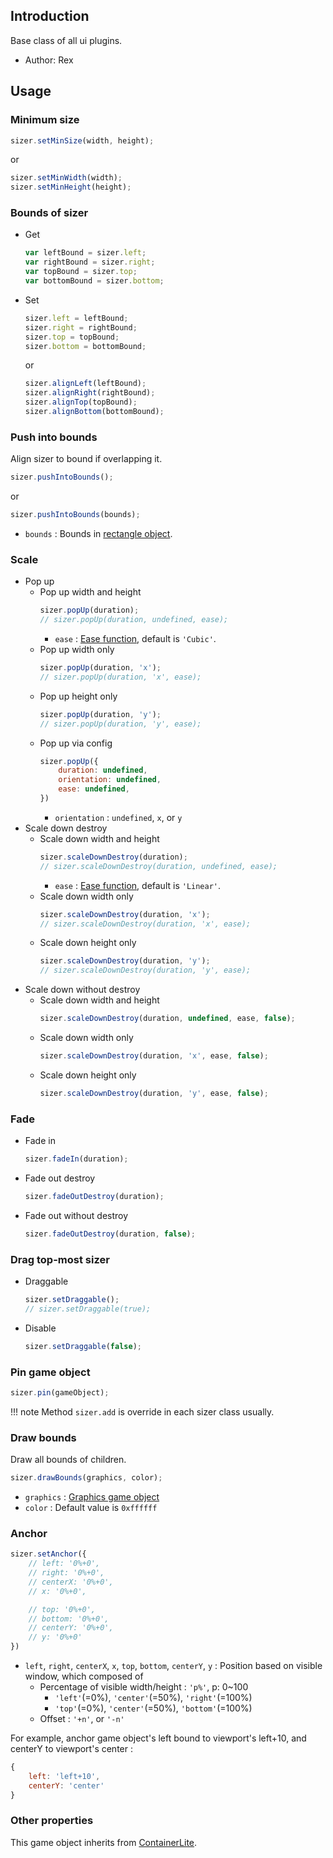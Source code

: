 ## Introduction

Base class of all ui plugins.

- Author: Rex

## Usage

### Minimum size

```javascript
sizer.setMinSize(width, height);
```

or

```javascript
sizer.setMinWidth(width);
sizer.setMinHeight(height);
```

### Bounds of sizer

- Get
    ```javascript
    var leftBound = sizer.left;
    var rightBound = sizer.right;
    var topBound = sizer.top;
    var bottomBound = sizer.bottom;
    ```
- Set
    ```javascript
    sizer.left = leftBound;
    sizer.right = rightBound;
    sizer.top = topBound;
    sizer.bottom = bottomBound;
    ```
    or
    ```javascript
    sizer.alignLeft(leftBound);
    sizer.alignRight(rightBound);
    sizer.alignTop(topBound);
    sizer.alignBottom(bottomBound);
    ```

### Push into bounds

Align sizer to bound if overlapping it.

```javascript
sizer.pushIntoBounds();
```

or

```javascript
sizer.pushIntoBounds(bounds);
```

- `bounds` : Bounds in [rectangle object](geom-rectangle.md).

### Scale

- Pop up
    - Pop up width and height
        ```javascript
        sizer.popUp(duration);
        // sizer.popUp(duration, undefined, ease);
        ```
        - `ease` : [Ease function](tween.md/#ease-equations), default is `'Cubic'`.
    - Pop up width only
        ```javascript
        sizer.popUp(duration, 'x');
        // sizer.popUp(duration, 'x', ease);
        ```
    - Pop up height only
        ```javascript
        sizer.popUp(duration, 'y');
        // sizer.popUp(duration, 'y', ease);
        ```
    - Pop up via config
        ```javascript
        sizer.popUp({
            duration: undefined,
            orientation: undefined,
            ease: undefined,
        })
        ```
        - `orientation` : `undefined`, `x`, or `y`
- Scale down destroy
    - Scale down width and height
        ```javascript
        sizer.scaleDownDestroy(duration);
        // sizer.scaleDownDestroy(duration, undefined, ease);
        ```
        - `ease` : [Ease function](tween.md/#ease-equations), default is `'Linear'`.
    - Scale down width only
        ```javascript
        sizer.scaleDownDestroy(duration, 'x');
        // sizer.scaleDownDestroy(duration, 'x', ease);
        ```
    - Scale down height only
        ```javascript
        sizer.scaleDownDestroy(duration, 'y');
        // sizer.scaleDownDestroy(duration, 'y', ease);
        ```
- Scale down without destroy
    - Scale down width and height
        ```javascript
        sizer.scaleDownDestroy(duration, undefined, ease, false);
        ```
    - Scale down width only
        ```javascript
        sizer.scaleDownDestroy(duration, 'x', ease, false);
        ```
    - Scale down height only
        ```javascript
        sizer.scaleDownDestroy(duration, 'y', ease, false);
        ```

### Fade

- Fade in
    ```javascript
    sizer.fadeIn(duration);
    ```
- Fade out destroy
    ```javascript
    sizer.fadeOutDestroy(duration);
    ```
- Fade out without destroy
    ```javascript
    sizer.fadeOutDestroy(duration, false);
    ```

### Drag top-most sizer

- Draggable
    ```javascript
    sizer.setDraggable();
    // sizer.setDraggable(true);
    ```
- Disable
    ```javascript
    sizer.setDraggable(false);
    ```

### Pin game object

```javascript
sizer.pin(gameObject);
```

!!! note
    Method `sizer.add` is override in each sizer class usually.

### Draw bounds

Draw all bounds of children.

```javascript
sizer.drawBounds(graphics, color);
```

- `graphics` : [Graphics game object](graphics.md)
- `color` : Default value is `0xffffff`

### Anchor

```javascript
sizer.setAnchor({
    // left: '0%+0',
    // right: '0%+0',
    // centerX: '0%+0',
    // x: '0%+0',

    // top: '0%+0',
    // bottom: '0%+0',
    // centerY: '0%+0',
    // y: '0%+0'
})
```

- `left`, `right`, `centerX`, `x`, `top`, `bottom`, `centerY`, `y` : Position based on visible window, which composed of
    - Percentage of visible width/height : `'p%'`, p: 0~100
        - `'left'`(=0%), `'center'`(=50%), `'right'`(=100%)
        - `'top'`(=0%), `'center'`(=50%), `'bottom'`(=100%)
    - Offset : `'+n'`, or `'-n'`

For example, anchor game object's left bound to viewport's left+10, and centerY to viewport's center :

```javascript
{
    left: 'left+10',
    centerY: 'center'
}
```

### Other properties

This game object inherits from [ContainerLite](containerlite.md).